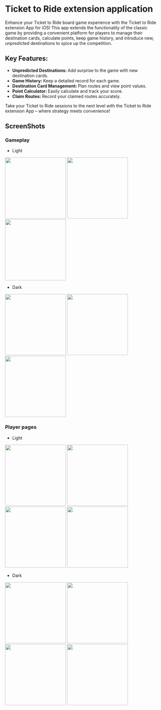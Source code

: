 <h1>Ticket to Ride extension application</h1>
<p style="text-alignment: justify">
Enhance your Ticket to Ride board game experience with the Ticket to Ride extension App for iOS! This app extends the functionality of the classic game by providing a convenient platform for players to manage their destination cards, calculate points, keep game history, and introduce new, unpredicted destinations to spice up the competition.
</p>

<h2>Key Features:</h2>
<p>
  <ul>
    <li><b>Unpredicted Destinations: </b>Add surprise to the game with new destination cards.</li>
    <li><b>Game History: </b>Keep a detailed record for each game.</li>
    <li><b>Destination Card Management: </b>Plan routes and view point values.</li>
    <li><b>Point Calculator: </b>Easily calculate and track your score.</li>
    <li><b>Claim Routes: </b>Record your claimed routes accurately.</li>
    </ul>
</p>

Take your Ticket to Ride sessions to the next level with the Ticket to Ride extension App – where strategy meets convenience!

<h2>ScreenShots</h2>
<div style="text-alignment: center">
  <h3>Gameplay</h3>
  <ul>
    <li>
      Light
    </li>
  </ul>
  <img src="https://github.com/Parsakarami/TTR-Multiplayer/blob/main/ScreenShots/Light/RoomLight.png" width="200" />
  <img src="https://github.com/Parsakarami/TTR-Multiplayer/blob/main/ScreenShots/Light/ClaimLight.png" width="200" />
  <img src="https://github.com/Parsakarami/TTR-Multiplayer/blob/main/ScreenShots/Light/DestinationLight.png" width="200" />
  <ul>
    <li>
      Dark
    </li>
  </ul>
  <img src="https://github.com/Parsakarami/TTR-Multiplayer/blob/main/ScreenShots/Dark/RoomDark.png" width="200" />
  <img src="https://github.com/Parsakarami/TTR-Multiplayer/blob/main/ScreenShots/Dark/ClaimDark.png" width="200" />
  <img src="https://github.com/Parsakarami/TTR-Multiplayer/blob/main/ScreenShots/Dark/DestinationDark.png" width="200" />

<div style="text-alignment: center">
  <h3>Player pages</h3>
  <ul>
    <li>
      Light
    </li>
  </ul>
   <img src="https://github.com/Parsakarami/TTR-Multiplayer/blob/main/ScreenShots/Light/LoginLight.png" width="200" />
  <img src="https://github.com/Parsakarami/TTR-Multiplayer/blob/main/ScreenShots/Light/SignUpLight.png" width="200" />
  <img src="https://github.com/Parsakarami/TTR-Multiplayer/blob/main/ScreenShots/Light/ProfileLight.png" width="200" />
  <img src="https://github.com/Parsakarami/TTR-Multiplayer/blob/main/ScreenShots/Light/MenuLight.png" width="200" />
  <ul>
    <li>
    Dark
    </li>
  </ul>
  <img src="https://github.com/Parsakarami/TTR-Multiplayer/blob/main/ScreenShots/Dark/LoginDark.png" width="200" />
  <img src="https://github.com/Parsakarami/TTR-Multiplayer/blob/main/ScreenShots/Dark/SignUpDark.png" width="200" />
  <img src="https://github.com/Parsakarami/TTR-Multiplayer/blob/main/ScreenShots/Dark/ProfileDark.png" width="200" />
  <img src="https://github.com/Parsakarami/TTR-Multiplayer/blob/main/ScreenShots/Dark/MenuDark.png" width="200" />
</div>


